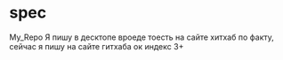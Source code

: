 # spec
My_Repo
Я пишу в десктопе вроеде тоесть на сайте хитхаб по факту, сейчас я пишу на сайте гитхаба ок индекс 3+ 
